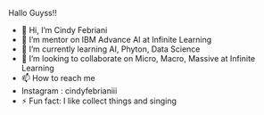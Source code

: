 Hallo Guyss!!
- 👋 Hi, I’m Cindy Febriani
- 👋 I’m mentor on IBM Advance AI at Infinite Learning
- 🌱 I’m currently learning AI, Phyton, Data Science
- 💞️ I’m looking to collaborate on Micro, Macro, Massive at Infinite Learning
- 📫 How to reach me
- Instagram : cindyfebrianiii
- ⚡ Fun fact: I like collect things and singing


